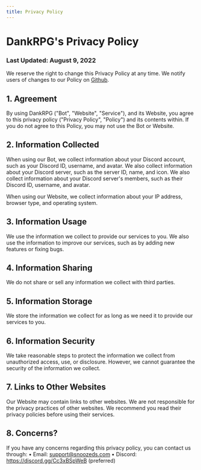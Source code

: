 ```yaml
---
title: Privacy Policy
---
```


# DankRPG's Privacy Policy
### Last Updated: August 9, 2022
We reserve the right to change this Privacy Policy at any time.
We notify users of changes to our Policy on [Github](https://github.com/Snoozeds/dankrpg-web/commits/main).

## 1. Agreement
By using DankRPG ("Bot", "Website", "Service"), and its Website, you agree to this privacy policy ("Privacy Policy", "Policy") and its contents within. If you do not agree to this Policy, you may not use the Bot or Website.

## 2. Information Collected
When using our Bot, we collect information about your Discord account, such as your Discord ID, username, and avatar. We also collect information about your Discord server, such as the server ID, name, and icon. We also collect information about your Discord server's members, such as their Discord ID, username, and avatar.

When using our Website, we collect information about your IP address, browser type, and operating system.

## 3. Information Usage
We use the information we collect to provide our services to you. We also use the information to improve our services, such as by adding new features or fixing bugs.

## 4. Information Sharing
We do not share or sell any information we collect with third parties.

## 5. Information Storage
We store the information we collect for as long as we need it to provide our services to you.

## 6. Information Security
We take reasonable steps to protect the information we collect from unauthorized access, use, or disclosure. However, we cannot guarantee the security of the information we collect.

## 7. Links to Other Websites
Our Website may contain links to other websites. We are not responsible for the privacy practices of other websites. We recommend you read their privacy policies before using their services.

## 8. Concerns?
If you have any concerns regarding this privacy policy, you can contact us through: 
• Email: support@snoozeds.com
• Discord: https://discord.gg/Cc3xBSpWeB (preferred) 